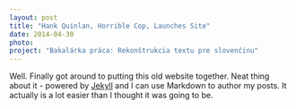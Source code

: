```yaml
---
layout: post
title: "Hank Quinlan, Horrible Cop, Launches Site"
date: 2014-04-30
photo:
project: "Bakalárka práca: Rekonštrukcia textu pre slovenčinu"
---
```


Well. Finally got around to putting this old website together. Neat thing about it - powered by [Jekyll](http://jekyllrb.com) and I can use Markdown to author my posts. It actually is a lot easier than I thought it was going to be.
